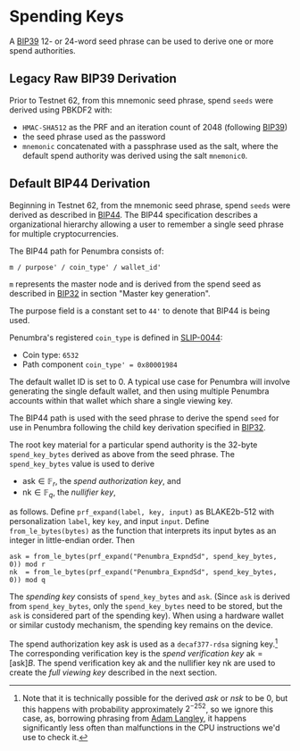 # Spending Keys

A [BIP39] 12- or 24-word seed phrase can be used to derive one or more spend
authorities. 

## Legacy Raw BIP39 Derivation

Prior to Testnet 62, from this mnemonic seed phrase, spend `seeds` were derived
using PBKDF2 with:

* `HMAC-SHA512` as the PRF and an iteration count of 2048 (following [BIP39])
* the seed phrase used as the password
* `mnemonic` concatenated with a passphrase used as the salt, where the default
spend authority was derived using the salt `mnemonic0`.

## Default BIP44 Derivation

Beginning in Testnet 62, from the mnemonic seed phrase, spend `seeds` were derived
as described in [BIP44]. The BIP44 specification describes a organizational
hierarchy allowing a user to remember a single seed phrase for multiple
cryptocurrencies. 

The BIP44 path for Penumbra consists of:

```
m / purpose' / coin_type' / wallet_id'
```

`m` represents the master node and is derived from the spend seed as described in
[BIP32] in section "Master key generation".

The purpose field is a constant set to `44'` to denote that BIP44 is being used.

Penumbra's registered `coin_type` is defined in [SLIP-0044]:

* Coin type: `6532`
* Path component `coin_type' = 0x80001984`

The default wallet ID is set to 0. A typical use case for Penumbra will involve
generating the single default wallet, and then using multiple Penumbra accounts
within that wallet which share a single viewing key.

The BIP44 path is used with the seed phrase to derive the spend `seed` for use
in Penumbra following the child key derivation specified in [BIP32].

The root key material for a particular spend authority is the 32-byte
`spend_key_bytes` derived as above from the seed phrase. The `spend_key_bytes` value is used to derive

* $\mathsf{ask} \in \mathbb F_r$, the *spend authorization key*, and
* $\mathsf{nk} \in \mathbb F_q$, the *nullifier key*,

as follows.  Define `prf_expand(label, key, input)` as BLAKE2b-512 with
personalization `label`, key `key`, and input `input`.  Define
`from_le_bytes(bytes)` as the function that interprets its input bytes as an
integer in little-endian order.  Then
```
ask = from_le_bytes(prf_expand("Penumbra_ExpndSd", spend_key_bytes, 0)) mod r
nk  = from_le_bytes(prf_expand("Penumbra_ExpndSd", spend_key_bytes, 0)) mod q
```

The *spending key* consists of `spend_key_bytes` and `ask`.  (Since `ask` is
derived from `spend_key_bytes`, only the `spend_key_bytes` need to be stored,
but the `ask` is considered part of the spending key). When using a hardware
wallet or similar custody mechanism, the spending key remains on the device.

The spend authorization key $\mathsf{ask}$ is used as a `decaf377-rdsa` signing
key.[^1] The corresponding verification key is the *spend verification key*
$\mathsf{ak} = [\mathsf{ask}]B$.  The spend verification key $\mathsf{ak}$ and
the nullifier key $\mathsf{nk}$ are used to create the *full viewing key*
described in the next section.

[^1]: Note that it is technically possible for the derived $ask$ or $nsk$ to be
$0$, but this happens with probability approximately $2^{-252}$, so we ignore
this case, as, borrowing phrasing from [Adam Langley][agl_elligator], it happens
significantly less often than malfunctions in the CPU instructions we'd use to
check it.

[agl_elligator]: https://www.imperialviolet.org/2013/12/25/elligator.html
[BIP32]: https://github.com/bitcoin/bips/blob/master/bip-0032.mediawiki
[BIP39]: https://github.com/bitcoin/bips/blob/master/bip-0039.mediawiki
[BIP44]: https://github.com/bitcoin/bips/blob/master/bip-0044.mediawiki
[SLIP-0044]: https://github.com/satoshilabs/slips/blob/master/slip-0044.md